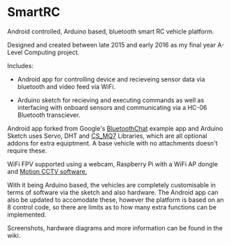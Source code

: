 # SmartRC
Android controlled, Arduino based, bluetooth smart RC vehicle platform.

Designed and created between late 2015 and early 2016 as my final year A-Level Computing project.

Includes:

- Android app for controlling device and recieveing sensor data via bluetooth and video feed via WiFi.

- Arduino sketch for recieving and executing commands as well as interfacing with onboard sensors and communicating via a HC-06 Bluetooth transciever.

Android app forked from Google's [BluetoothChat](https://github.com/googlesamples/android-BluetoothChat) example app and Arduino Sketch uses 
Servo, DHT and [CS_MQ7](https://github.com/jmsaavedra/Citizen-Sensor/blob/master/sensors/MQ7%20Breakout/CS_MQ7/CS_MQ7.h) Libraries, which are all optional addons for extra equiptment. A base vehicle with no attachments doesn't require these.

WiFi FPV supported using a webcam, Raspberry Pi with a WiFi AP dongle and [Motion CCTV software.](https://packages.debian.org/jessie/video/motion)

With it being Arduino based, the vehicles are completely customisable in terms of software via the sketch and also hardware.
The Android app can also be updated to accomodate these, however the platform is based on an 8 control code, so there are limits as to how many extra functions can be implemented.

Screenshots, hardware diagrams and more information can be found in the wiki. 
